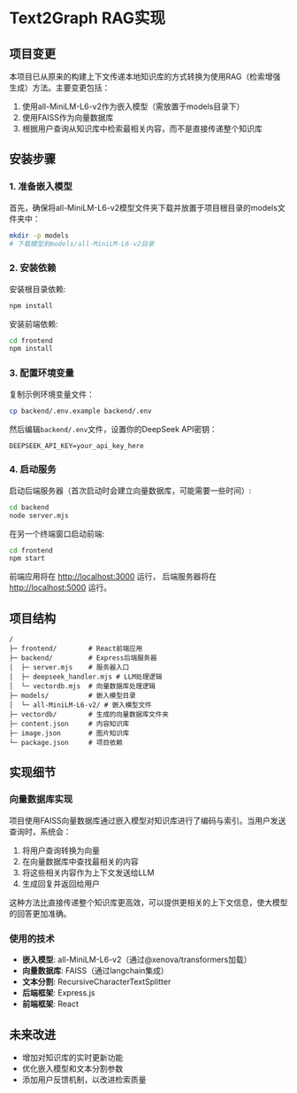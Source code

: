 # Text2Graph RAG实现

## 项目变更
本项目已从原来的构建上下文传递本地知识库的方式转换为使用RAG（检索增强生成）方法。主要变更包括：

1. 使用all-MiniLM-L6-v2作为嵌入模型（需放置于models目录下）
2. 使用FAISS作为向量数据库
3. 根据用户查询从知识库中检索最相关内容，而不是直接传递整个知识库

## 安装步骤

### 1. 准备嵌入模型
首先，确保将all-MiniLM-L6-v2模型文件夹下载并放置于项目根目录的models文件夹中：
```bash
mkdir -p models
# 下载模型到models/all-MiniLM-L6-v2目录
```

### 2. 安装依赖

安装根目录依赖:
```bash
npm install
```

安装前端依赖:
```bash
cd frontend
npm install
```

### 3. 配置环境变量

复制示例环境变量文件：
```bash
cp backend/.env.example backend/.env
```

然后编辑`backend/.env`文件，设置你的DeepSeek API密钥：
```
DEEPSEEK_API_KEY=your_api_key_here
```

### 4. 启动服务

启动后端服务器（首次启动时会建立向量数据库，可能需要一些时间）:
```bash
cd backend
node server.mjs
```

在另一个终端窗口启动前端:
```bash
cd frontend
npm start
```

前端应用将在 [http://localhost:3000](http://localhost:3000) 运行，
后端服务器将在 [http://localhost:5000](http://localhost:5000) 运行。

## 项目结构
```
/
├─ frontend/        # React前端应用
├─ backend/         # Express后端服务器
│  ├─ server.mjs    # 服务器入口
│  ├─ deepseek_handler.mjs # LLM处理逻辑
│  └─ vectordb.mjs  # 向量数据库处理逻辑
├─ models/          # 嵌入模型目录
│  └─ all-MiniLM-L6-v2/ # 嵌入模型文件
├─ vectordb/        # 生成的向量数据库文件夹
├─ content.json     # 内容知识库
├─ image.json       # 图片知识库
└─ package.json     # 项目依赖
```

## 实现细节

### 向量数据库实现
项目使用FAISS向量数据库通过嵌入模型对知识库进行了编码与索引。当用户发送查询时，系统会：

1. 将用户查询转换为向量
2. 在向量数据库中查找最相关的内容
3. 将这些相关内容作为上下文发送给LLM
4. 生成回复并返回给用户

这种方法比直接传递整个知识库更高效，可以提供更相关的上下文信息，使大模型的回答更加准确。

### 使用的技术
- **嵌入模型**: all-MiniLM-L6-v2（通过@xenova/transformers加载）
- **向量数据库**: FAISS（通过langchain集成）
- **文本分割**: RecursiveCharacterTextSplitter
- **后端框架**: Express.js
- **前端框架**: React

## 未来改进
- 增加对知识库的实时更新功能
- 优化嵌入模型和文本分割参数
- 添加用户反馈机制，以改进检索质量 